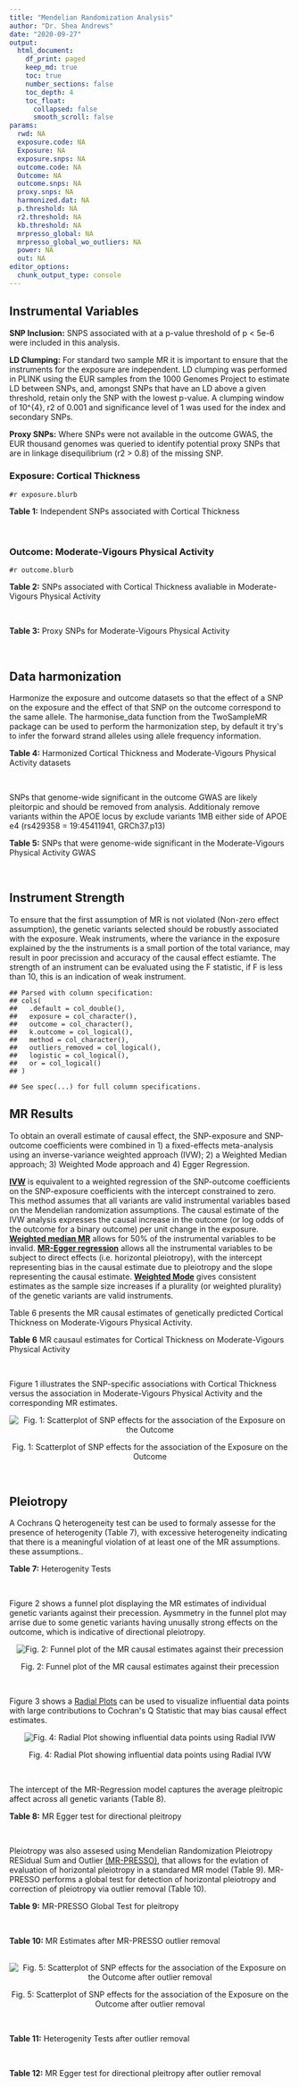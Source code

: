 ```yaml
---
title: "Mendelian Randomization Analysis"
author: "Dr. Shea Andrews"
date: "2020-09-27"
output:
  html_document:
    df_print: paged
    keep_md: true
    toc: true
    number_sections: false
    toc_depth: 4
    toc_float:
      collapsed: false
      smooth_scroll: false
params:
  rwd: NA
  exposure.code: NA
  Exposure: NA
  exposure.snps: NA
  outcome.code: NA
  Outcome: NA
  outcome.snps: NA
  proxy.snps: NA
  harmonized.dat: NA
  p.threshold: NA
  r2.threshold: NA
  kb.threshold: NA
  mrpresso_global: NA
  mrpresso_global_wo_outliers: NA
  power: NA
  out: NA
editor_options:
  chunk_output_type: console
---
```







## Instrumental Variables
**SNP Inclusion:** SNPS associated with at a p-value threshold of p < 5e-6 were included in this analysis.
<br>

**LD Clumping:** For standard two sample MR it is important to ensure that the instruments for the exposure are independent. LD clumping was performed in PLINK using the EUR samples from the 1000 Genomes Project to estimate LD between SNPs, and, amongst SNPs that have an LD above a given threshold, retain only the SNP with the lowest p-value. A clumping window of 10^{4}, r2 of 0.001 and significance level of 1 was used for the index and secondary SNPs.
<br>

**Proxy SNPs:** Where SNPs were not available in the outcome GWAS, the EUR thousand genomes was queried to identify potential proxy SNPs that are in linkage disequilibrium (r2 > 0.8) of the missing SNP.
<br>

### Exposure: Cortical Thickness
`#r exposure.blurb`
<br>

**Table 1:** Independent SNPs associated with Cortical Thickness
<div data-pagedtable="false">
  <script data-pagedtable-source type="application/json">
{"columns":[{"label":["SNP"],"name":[1],"type":["chr"],"align":["left"]},{"label":["CHROM"],"name":[2],"type":["dbl"],"align":["right"]},{"label":["POS"],"name":[3],"type":["dbl"],"align":["right"]},{"label":["REF"],"name":[4],"type":["chr"],"align":["left"]},{"label":["ALT"],"name":[5],"type":["chr"],"align":["left"]},{"label":["AF"],"name":[6],"type":["dbl"],"align":["right"]},{"label":["BETA"],"name":[7],"type":["dbl"],"align":["right"]},{"label":["SE"],"name":[8],"type":["dbl"],"align":["right"]},{"label":["Z"],"name":[9],"type":["dbl"],"align":["right"]},{"label":["P"],"name":[10],"type":["dbl"],"align":["right"]},{"label":["N"],"name":[11],"type":["dbl"],"align":["right"]},{"label":["TRAIT"],"name":[12],"type":["chr"],"align":["left"]}],"data":[{"1":"rs1180331","2":"1","3":"40012184","4":"G","5":"A","6":"0.4610","7":"0.0039","8":"0.0008","9":"4.875000","10":"5.299e-07","11":"32872","12":"Cortical_Thickness"},{"1":"rs556204","2":"1","3":"57595583","4":"G","5":"C","6":"0.1594","7":"-0.0050","8":"0.0010","9":"-5.000000","10":"1.417e-06","11":"32441","12":"Cortical_Thickness"},{"1":"rs2002058","2":"1","3":"58561329","4":"C","5":"T","6":"0.1892","7":"0.0046","8":"0.0010","9":"4.600000","10":"1.289e-06","11":"33089","12":"Cortical_Thickness"},{"1":"rs7549825","2":"1","3":"98554409","4":"A","5":"G","6":"0.3084","7":"0.0040","8":"0.0008","9":"5.000000","10":"2.503e-06","11":"32872","12":"Cortical_Thickness"},{"1":"rs7531555","2":"1","3":"196929310","4":"C","5":"T","6":"0.2386","7":"0.0047","8":"0.0009","9":"5.222222","10":"7.662e-08","11":"32639","12":"Cortical_Thickness"},{"1":"rs6738528","2":"2","3":"27149258","4":"T","5":"A","6":"0.3984","7":"0.0045","8":"0.0008","9":"5.625000","10":"7.324e-09","11":"32872","12":"Cortical_Thickness"},{"1":"rs3770776","2":"2","3":"37150793","4":"A","5":"G","6":"0.4299","7":"0.0039","8":"0.0008","9":"4.875000","10":"3.170e-07","11":"32872","12":"Cortical_Thickness"},{"1":"rs11692435","2":"2","3":"98275354","4":"G","5":"A","6":"0.0910","7":"-0.0091","8":"0.0015","9":"-6.066667","10":"3.179e-10","11":"29128","12":"Cortical_Thickness"},{"1":"rs533577","2":"3","3":"39489651","4":"C","5":"T","6":"0.4935","7":"-0.0050","8":"0.0008","9":"-6.250000","10":"8.426e-11","11":"32872","12":"Cortical_Thickness"},{"1":"rs11708974","2":"3","3":"64395184","4":"C","5":"T","6":"0.4778","7":"0.0035","8":"0.0008","9":"4.375000","10":"4.070e-06","11":"32872","12":"Cortical_Thickness"},{"1":"rs2636563","2":"3","3":"183939044","4":"G","5":"C","6":"0.2416","7":"0.0044","8":"0.0009","9":"4.888889","10":"2.299e-06","11":"31046","12":"Cortical_Thickness"},{"1":"rs10016059","2":"4","3":"2405007","4":"T","5":"C","6":"0.3379","7":"0.0038","8":"0.0008","9":"4.750000","10":"4.994e-06","11":"32441","12":"Cortical_Thickness"},{"1":"rs7657284","2":"4","3":"39688694","4":"A","5":"C","6":"0.2465","7":"0.0044","8":"0.0009","9":"4.888890","10":"2.680e-07","11":"32872","12":"Cortical_Thickness"},{"1":"rs7683042","2":"4","3":"46999235","4":"A","5":"G","6":"0.4028","7":"-0.0036","8":"0.0008","9":"-4.500000","10":"3.852e-06","11":"32872","12":"Cortical_Thickness"},{"1":"rs13107325","2":"4","3":"103188709","4":"C","5":"T","6":"0.0707","7":"-0.0076","8":"0.0015","9":"-5.066667","10":"5.054e-07","11":"32872","12":"Cortical_Thickness"},{"1":"rs35021943","2":"4","3":"121643239","4":"A","5":"C","6":"0.2422","7":"0.0051","8":"0.0009","9":"5.666670","10":"2.979e-09","11":"32872","12":"Cortical_Thickness"},{"1":"rs40565","2":"5","3":"55828636","4":"C","5":"T","6":"0.8108","7":"0.0048","8":"0.0010","9":"4.800000","10":"5.911e-07","11":"32249","12":"Cortical_Thickness"},{"1":"rs2744449","2":"6","3":"52951185","4":"G","5":"C","6":"0.9107","7":"0.0059","8":"0.0013","9":"4.538462","10":"4.452e-06","11":"33281","12":"Cortical_Thickness"},{"1":"rs194833","2":"7","3":"103761274","4":"G","5":"T","6":"0.4771","7":"-0.0035","8":"0.0008","9":"-4.375000","10":"3.614e-06","11":"32486","12":"Cortical_Thickness"},{"1":"rs6961970","2":"7","3":"113901132","4":"C","5":"A","6":"0.2334","7":"0.0041","8":"0.0009","9":"4.555556","10":"2.411e-06","11":"32872","12":"Cortical_Thickness"},{"1":"rs724265","2":"8","3":"8219182","4":"G","5":"A","6":"0.6272","7":"0.0041","8":"0.0008","9":"5.125000","10":"1.012e-07","11":"32872","12":"Cortical_Thickness"},{"1":"rs3200031","2":"8","3":"26227484","4":"C","5":"T","6":"0.0773","7":"0.0071","8":"0.0014","9":"5.071429","10":"5.526e-07","11":"32872","12":"Cortical_Thickness"},{"1":"rs7824177","2":"8","3":"110585288","4":"A","5":"G","6":"0.1616","7":"-0.0059","8":"0.0010","9":"-5.900000","10":"8.922e-09","11":"32872","12":"Cortical_Thickness"},{"1":"rs12543282","2":"8","3":"144627241","4":"C","5":"T","6":"0.2395","7":"0.0043","8":"0.0009","9":"4.777778","10":"4.087e-06","11":"32764","12":"Cortical_Thickness"},{"1":"rs35025323","2":"10","3":"97089991","4":"T","5":"C","6":"0.1210","7":"-0.0054","8":"0.0011","9":"-4.909090","10":"1.762e-06","11":"32872","12":"Cortical_Thickness"},{"1":"rs4296031","2":"11","3":"42540012","4":"G","5":"A","6":"0.8037","7":"-0.0044","8":"0.0010","9":"-4.400000","10":"3.779e-06","11":"32486","12":"Cortical_Thickness"},{"1":"rs7957460","2":"12","3":"32945835","4":"G","5":"A","6":"0.6732","7":"-0.0037","8":"0.0008","9":"-4.625000","10":"2.960e-06","11":"32512","12":"Cortical_Thickness"},{"1":"rs12815451","2":"12","3":"51738706","4":"T","5":"C","6":"0.1519","7":"0.0070","8":"0.0015","9":"4.666670","10":"3.201e-06","11":"20004","12":"Cortical_Thickness"},{"1":"rs1558801","2":"12","3":"109036359","4":"A","5":"C","6":"0.3852","7":"-0.0041","8":"0.0009","9":"-4.555560","10":"2.204e-06","11":"30860","12":"Cortical_Thickness"},{"1":"rs4772440","2":"13","3":"102712476","4":"C","5":"T","6":"0.4224","7":"-0.0036","8":"0.0008","9":"-4.500000","10":"3.102e-06","11":"32872","12":"Cortical_Thickness"},{"1":"rs1742401","2":"16","3":"1971601","4":"G","5":"A","6":"0.3809","7":"-0.0038","8":"0.0008","9":"-4.750000","10":"7.050e-07","11":"32764","12":"Cortical_Thickness"},{"1":"rs734957","2":"17","3":"2612584","4":"G","5":"A","6":"0.2235","7":"0.0066","8":"0.0012","9":"5.500000","10":"6.126e-08","11":"22106","12":"Cortical_Thickness"},{"1":"rs11656696","2":"17","3":"10033679","4":"C","5":"A","6":"0.4288","7":"0.0040","8":"0.0008","9":"5.000000","10":"2.117e-07","11":"32512","12":"Cortical_Thickness"},{"1":"rs7215205","2":"17","3":"29818258","4":"T","5":"C","6":"0.6326","7":"-0.0036","8":"0.0008","9":"-4.500000","10":"3.115e-06","11":"32680","12":"Cortical_Thickness"},{"1":"rs2316766","2":"17","3":"43919068","4":"G","5":"T","6":"0.2098","7":"0.0069","8":"0.0011","9":"6.272727","10":"2.903e-10","11":"26063","12":"Cortical_Thickness"},{"1":"rs117826338","2":"19","3":"5904353","4":"C","5":"T","6":"0.1353","7":"0.0062","8":"0.0012","9":"5.166667","10":"9.902e-08","11":"30012","12":"Cortical_Thickness"},{"1":"rs3816046","2":"19","3":"46118127","4":"C","5":"T","6":"0.3206","7":"-0.0041","8":"0.0008","9":"-5.125000","10":"8.464e-07","11":"30344","12":"Cortical_Thickness"},{"1":"rs5994871","2":"22","3":"22091244","4":"C","5":"T","6":"0.7171","7":"0.0042","8":"0.0009","9":"4.666667","10":"8.821e-07","11":"32872","12":"Cortical_Thickness"},{"1":"rs5756894","2":"22","3":"38450136","4":"C","5":"A","6":"0.6043","7":"0.0035","8":"0.0008","9":"4.375000","10":"4.741e-06","11":"32872","12":"Cortical_Thickness"}],"options":{"columns":{"min":{},"max":[10]},"rows":{"min":[10],"max":[10]},"pages":{}}}
  </script>
</div>
<br>

### Outcome: Moderate-Vigours Physical Activity
`#r outcome.blurb`
<br>

**Table 2:** SNPs associated with Cortical Thickness avaliable in Moderate-Vigours Physical Activity
<div data-pagedtable="false">
  <script data-pagedtable-source type="application/json">
{"columns":[{"label":["SNP"],"name":[1],"type":["chr"],"align":["left"]},{"label":["CHROM"],"name":[2],"type":["dbl"],"align":["right"]},{"label":["POS"],"name":[3],"type":["dbl"],"align":["right"]},{"label":["REF"],"name":[4],"type":["chr"],"align":["left"]},{"label":["ALT"],"name":[5],"type":["chr"],"align":["left"]},{"label":["AF"],"name":[6],"type":["dbl"],"align":["right"]},{"label":["BETA"],"name":[7],"type":["dbl"],"align":["right"]},{"label":["SE"],"name":[8],"type":["dbl"],"align":["right"]},{"label":["Z"],"name":[9],"type":["dbl"],"align":["right"]},{"label":["P"],"name":[10],"type":["dbl"],"align":["right"]},{"label":["N"],"name":[11],"type":["dbl"],"align":["right"]},{"label":["TRAIT"],"name":[12],"type":["chr"],"align":["left"]}],"data":[{"1":"rs1180331","2":"1","3":"40012184","4":"G","5":"A","6":"0.458217","7":"-2.09714e-04","8":"0.00221232","9":"-0.09479370","10":"0.9200","11":"377234","12":"MVPA"},{"1":"rs556204","2":"1","3":"57595583","4":"G","5":"C","6":"0.159740","7":"-3.58906e-03","8":"0.00301759","9":"-1.18938000","10":"0.2300","11":"377234","12":"MVPA"},{"1":"rs2002058","2":"1","3":"58561329","4":"C","5":"T","6":"0.192649","7":"-2.41518e-03","8":"0.00281431","9":"-0.85817800","10":"0.3900","11":"377234","12":"MVPA"},{"1":"rs7549825","2":"1","3":"98554409","4":"A","5":"G","6":"0.304180","7":"-1.66611e-03","8":"0.00240441","9":"-0.69293900","10":"0.4900","11":"377234","12":"MVPA"},{"1":"rs7531555","2":"1","3":"196929310","4":"C","5":"T","6":"0.229282","7":"1.48350e-03","8":"0.00261861","9":"0.56652200","10":"0.5700","11":"377234","12":"MVPA"},{"1":"rs6738528","2":"2","3":"27149258","4":"T","5":"A","6":"0.388959","7":"6.18855e-04","8":"0.00226085","9":"0.27372700","10":"0.7800","11":"377234","12":"MVPA"},{"1":"rs3770776","2":"2","3":"37150793","4":"A","5":"G","6":"0.419415","7":"-3.30428e-04","8":"0.00223714","9":"-0.14770100","10":"0.8800","11":"377234","12":"MVPA"},{"1":"rs11692435","2":"2","3":"98275354","4":"G","5":"A","6":"0.082768","7":"3.27710e-03","8":"0.00417273","9":"0.78536100","10":"0.4300","11":"377234","12":"MVPA"},{"1":"rs533577","2":"3","3":"39489651","4":"C","5":"T","6":"0.494746","7":"1.87109e-04","8":"0.00220808","9":"0.08473830","10":"0.9300","11":"377234","12":"MVPA"},{"1":"rs11708974","2":"3","3":"64395184","4":"C","5":"T","6":"0.490353","7":"1.19791e-03","8":"0.00220162","9":"0.54410400","10":"0.5900","11":"377234","12":"MVPA"},{"1":"rs2636563","2":"3","3":"183939044","4":"G","5":"C","6":"0.238751","7":"4.32452e-03","8":"0.00258828","9":"1.67081000","10":"0.0950","11":"377234","12":"MVPA"},{"1":"rs10016059","2":"4","3":"2405007","4":"T","5":"C","6":"0.342065","7":"-7.85639e-04","8":"0.00231930","9":"-0.33874000","10":"0.7300","11":"377234","12":"MVPA"},{"1":"rs7657284","2":"4","3":"39688694","4":"A","5":"C","6":"0.249270","7":"2.38411e-03","8":"0.00255050","9":"0.93476200","10":"0.3500","11":"377234","12":"MVPA"},{"1":"rs7683042","2":"4","3":"46999235","4":"A","5":"G","6":"0.405805","7":"8.55802e-04","8":"0.00224926","9":"0.38048200","10":"0.7000","11":"377234","12":"MVPA"},{"1":"rs13107325","2":"4","3":"103188709","4":"C","5":"T","6":"0.074193","7":"-5.25019e-03","8":"0.00421091","9":"-1.24681000","10":"0.2100","11":"377234","12":"MVPA"},{"1":"rs35021943","2":"4","3":"121643239","4":"A","5":"C","6":"0.248718","7":"-2.78164e-03","8":"0.00256295","9":"-1.08533000","10":"0.2800","11":"377234","12":"MVPA"},{"1":"rs40565","2":"5","3":"55828636","4":"C","5":"T","6":"0.821366","7":"4.03168e-03","8":"0.00287328","9":"1.40316000","10":"0.1600","11":"377234","12":"MVPA"},{"1":"rs2744449","2":"6","3":"52951185","4":"G","5":"C","6":"0.903953","7":"-1.02080e-02","8":"0.00375160","9":"-2.72097000","10":"0.0065","11":"377234","12":"MVPA"},{"1":"rs6961970","2":"7","3":"113901132","4":"C","5":"A","6":"0.245411","7":"1.27032e-03","8":"0.00257272","9":"0.49376500","10":"0.6200","11":"377234","12":"MVPA"},{"1":"rs724265","2":"8","3":"8219182","4":"G","5":"A","6":"0.625957","7":"-4.94644e-03","8":"0.00229084","9":"-2.15923000","10":"0.0310","11":"377234","12":"MVPA"},{"1":"rs3200031","2":"8","3":"26227484","4":"C","5":"T","6":"0.078525","7":"-2.10542e-03","8":"0.00412235","9":"-0.51073300","10":"0.6100","11":"377234","12":"MVPA"},{"1":"rs7824177","2":"8","3":"110585288","4":"A","5":"G","6":"0.161021","7":"4.81764e-04","8":"0.00300457","9":"0.16034400","10":"0.8700","11":"377234","12":"MVPA"},{"1":"rs12543282","2":"8","3":"144627241","4":"C","5":"T","6":"0.234975","7":"4.48189e-03","8":"0.00260518","9":"1.72038000","10":"0.0850","11":"377234","12":"MVPA"},{"1":"rs35025323","2":"10","3":"97089991","4":"T","5":"C","6":"0.117254","7":"-3.01334e-03","8":"0.00343480","9":"-0.87729700","10":"0.3800","11":"377234","12":"MVPA"},{"1":"rs7957460","2":"12","3":"32945835","4":"G","5":"A","6":"0.679234","7":"-1.64199e-03","8":"0.00236007","9":"-0.69573800","10":"0.4900","11":"377234","12":"MVPA"},{"1":"rs1558801","2":"12","3":"109036359","4":"A","5":"C","6":"0.391966","7":"-3.94001e-03","8":"0.00227400","9":"-1.73263000","10":"0.0830","11":"377234","12":"MVPA"},{"1":"rs4772440","2":"13","3":"102712476","4":"C","5":"T","6":"0.415835","7":"-2.20701e-03","8":"0.00225943","9":"-0.97679900","10":"0.3300","11":"377234","12":"MVPA"},{"1":"rs1742401","2":"16","3":"1971601","4":"G","5":"A","6":"0.380197","7":"9.36757e-04","8":"0.00226802","9":"0.41302900","10":"0.6800","11":"377234","12":"MVPA"},{"1":"rs734957","2":"17","3":"2612584","4":"G","5":"A","6":"0.220357","7":"1.13531e-05","8":"0.00276721","9":"0.00410272","10":"1.0000","11":"377234","12":"MVPA"},{"1":"rs11656696","2":"17","3":"10033679","4":"C","5":"A","6":"0.430501","7":"-6.79703e-04","8":"0.00225284","9":"-0.30170900","10":"0.7600","11":"377234","12":"MVPA"},{"1":"rs7215205","2":"17","3":"29818258","4":"T","5":"C","6":"0.631859","7":"3.04632e-03","8":"0.00229711","9":"1.32615000","10":"0.1800","11":"377234","12":"MVPA"},{"1":"rs117826338","2":"19","3":"5904353","4":"C","5":"T","6":"0.136224","7":"1.20528e-03","8":"0.00321468","9":"0.37493000","10":"0.7100","11":"377234","12":"MVPA"},{"1":"rs3816046","2":"19","3":"46118127","4":"C","5":"T","6":"0.328438","7":"-1.41858e-03","8":"0.00234625","9":"-0.60461600","10":"0.5500","11":"377234","12":"MVPA"},{"1":"rs5994871","2":"22","3":"22091244","4":"C","5":"T","6":"0.718266","7":"4.23364e-03","8":"0.00247716","9":"1.70907000","10":"0.0870","11":"377234","12":"MVPA"},{"1":"rs5756894","2":"22","3":"38450136","4":"C","5":"A","6":"0.603806","7":"-4.63708e-03","8":"0.00225498","9":"-2.05637000","10":"0.0400","11":"377234","12":"MVPA"},{"1":"rs194833","2":"NA","3":"NA","4":"NA","5":"NA","6":"NA","7":"NA","8":"NA","9":"NA","10":"NA","11":"NA","12":"NA"},{"1":"rs4296031","2":"NA","3":"NA","4":"NA","5":"NA","6":"NA","7":"NA","8":"NA","9":"NA","10":"NA","11":"NA","12":"NA"},{"1":"rs12815451","2":"NA","3":"NA","4":"NA","5":"NA","6":"NA","7":"NA","8":"NA","9":"NA","10":"NA","11":"NA","12":"NA"},{"1":"rs2316766","2":"NA","3":"NA","4":"NA","5":"NA","6":"NA","7":"NA","8":"NA","9":"NA","10":"NA","11":"NA","12":"NA"}],"options":{"columns":{"min":{},"max":[10]},"rows":{"min":[10],"max":[10]},"pages":{}}}
  </script>
</div>
<br>

**Table 3:** Proxy SNPs for Moderate-Vigours Physical Activity
<div data-pagedtable="false">
  <script data-pagedtable-source type="application/json">
{"columns":[{"label":["target_snp"],"name":[1],"type":["chr"],"align":["left"]},{"label":["proxy_snp"],"name":[2],"type":["chr"],"align":["left"]},{"label":["ld.r2"],"name":[3],"type":["dbl"],"align":["right"]},{"label":["Dprime"],"name":[4],"type":["dbl"],"align":["right"]},{"label":["PHASE"],"name":[5],"type":["chr"],"align":["left"]},{"label":["X12"],"name":[6],"type":["lgl"],"align":["right"]},{"label":["CHROM"],"name":[7],"type":["dbl"],"align":["right"]},{"label":["POS"],"name":[8],"type":["dbl"],"align":["right"]},{"label":["REF.proxy"],"name":[9],"type":["chr"],"align":["left"]},{"label":["ALT.proxy"],"name":[10],"type":["chr"],"align":["left"]},{"label":["AF"],"name":[11],"type":["dbl"],"align":["right"]},{"label":["BETA"],"name":[12],"type":["dbl"],"align":["right"]},{"label":["SE"],"name":[13],"type":["dbl"],"align":["right"]},{"label":["Z"],"name":[14],"type":["dbl"],"align":["right"]},{"label":["P"],"name":[15],"type":["dbl"],"align":["right"]},{"label":["N"],"name":[16],"type":["dbl"],"align":["right"]},{"label":["TRAIT"],"name":[17],"type":["chr"],"align":["left"]},{"label":["ref"],"name":[18],"type":["chr"],"align":["left"]},{"label":["ref.proxy"],"name":[19],"type":["chr"],"align":["left"]},{"label":["alt"],"name":[20],"type":["chr"],"align":["left"]},{"label":["alt.proxy"],"name":[21],"type":["chr"],"align":["left"]},{"label":["ALT"],"name":[22],"type":["chr"],"align":["left"]},{"label":["REF"],"name":[23],"type":["chr"],"align":["left"]},{"label":["proxy.outcome"],"name":[24],"type":["lgl"],"align":["right"]}],"data":[{"1":"rs194833","2":"rs194834","3":"0.996031","4":"1","5":"GG/TA","6":"NA","7":"7","8":"103762313","9":"G","10":"A","11":"0.463727","12":"0.00308751","13":"0.00220958","14":"1.397330","15":"1.6e-01","16":"377234","17":"MVPA","18":"G","19":"G","20":"T","21":"A","22":"T","23":"G","24":"TRUE"},{"1":"rs4296031","2":"rs1809327","3":"1.000000","4":"1","5":"GG/AA","6":"NA","7":"11","8":"42536345","9":"G","10":"A","11":"0.819659","12":"0.00205121","13":"0.00287003","14":"0.714700","15":"4.7e-01","16":"377234","17":"MVPA","18":"G","19":"G","20":"A","21":"A","22":"A","23":"G","24":"TRUE"},{"1":"rs12815451","2":"rs7315646","3":"0.863025","4":"1","5":"CA/TT","6":"NA","7":"12","8":"51741617","9":"T","10":"A","11":"0.135373","12":"0.00291755","13":"0.00334787","14":"0.871465","15":"3.8e-01","16":"377234","17":"MVPA","18":"C","19":"A","20":"T","21":"T","22":"C","23":"T","24":"TRUE"},{"1":"rs2316766","2":"rs2106785","3":"0.994535","4":"1","5":"TT/GC","6":"NA","7":"17","8":"43919105","9":"C","10":"T","11":"0.221713","12":"0.01129720","13":"0.00266351","14":"4.241470","15":"2.2e-05","16":"377234","17":"MVPA","18":"T","19":"T","20":"G","21":"C","22":"T","23":"G","24":"TRUE"}],"options":{"columns":{"min":{},"max":[10]},"rows":{"min":[10],"max":[10]},"pages":{}}}
  </script>
</div>
<br>

## Data harmonization
Harmonize the exposure and outcome datasets so that the effect of a SNP on the exposure and the effect of that SNP on the outcome correspond to the same allele. The harmonise_data function from the TwoSampleMR package can be used to perform the harmonization step, by default it try's to infer the forward strand alleles using allele frequency information.
<br>

**Table 4:** Harmonized Cortical Thickness and Moderate-Vigours Physical Activity datasets
<div data-pagedtable="false">
  <script data-pagedtable-source type="application/json">
{"columns":[{"label":["SNP"],"name":[1],"type":["chr"],"align":["left"]},{"label":["effect_allele.exposure"],"name":[2],"type":["chr"],"align":["left"]},{"label":["other_allele.exposure"],"name":[3],"type":["chr"],"align":["left"]},{"label":["effect_allele.outcome"],"name":[4],"type":["chr"],"align":["left"]},{"label":["other_allele.outcome"],"name":[5],"type":["chr"],"align":["left"]},{"label":["beta.exposure"],"name":[6],"type":["dbl"],"align":["right"]},{"label":["beta.outcome"],"name":[7],"type":["dbl"],"align":["right"]},{"label":["eaf.exposure"],"name":[8],"type":["dbl"],"align":["right"]},{"label":["eaf.outcome"],"name":[9],"type":["dbl"],"align":["right"]},{"label":["remove"],"name":[10],"type":["lgl"],"align":["right"]},{"label":["palindromic"],"name":[11],"type":["lgl"],"align":["right"]},{"label":["ambiguous"],"name":[12],"type":["lgl"],"align":["right"]},{"label":["id.outcome"],"name":[13],"type":["chr"],"align":["left"]},{"label":["chr.outcome"],"name":[14],"type":["dbl"],"align":["right"]},{"label":["pos.outcome"],"name":[15],"type":["dbl"],"align":["right"]},{"label":["se.outcome"],"name":[16],"type":["dbl"],"align":["right"]},{"label":["z.outcome"],"name":[17],"type":["dbl"],"align":["right"]},{"label":["pval.outcome"],"name":[18],"type":["dbl"],"align":["right"]},{"label":["samplesize.outcome"],"name":[19],"type":["dbl"],"align":["right"]},{"label":["outcome"],"name":[20],"type":["chr"],"align":["left"]},{"label":["mr_keep.outcome"],"name":[21],"type":["lgl"],"align":["right"]},{"label":["pval_origin.outcome"],"name":[22],"type":["chr"],"align":["left"]},{"label":["chr.exposure"],"name":[23],"type":["dbl"],"align":["right"]},{"label":["pos.exposure"],"name":[24],"type":["dbl"],"align":["right"]},{"label":["se.exposure"],"name":[25],"type":["dbl"],"align":["right"]},{"label":["z.exposure"],"name":[26],"type":["dbl"],"align":["right"]},{"label":["pval.exposure"],"name":[27],"type":["dbl"],"align":["right"]},{"label":["samplesize.exposure"],"name":[28],"type":["dbl"],"align":["right"]},{"label":["exposure"],"name":[29],"type":["chr"],"align":["left"]},{"label":["mr_keep.exposure"],"name":[30],"type":["lgl"],"align":["right"]},{"label":["pval_origin.exposure"],"name":[31],"type":["chr"],"align":["left"]},{"label":["id.exposure"],"name":[32],"type":["chr"],"align":["left"]},{"label":["action"],"name":[33],"type":["dbl"],"align":["right"]},{"label":["mr_keep"],"name":[34],"type":["lgl"],"align":["right"]},{"label":["pt"],"name":[35],"type":["dbl"],"align":["right"]},{"label":["pleitropy_keep"],"name":[36],"type":["lgl"],"align":["right"]},{"label":["mrpresso_RSSobs"],"name":[37],"type":["dbl"],"align":["right"]},{"label":["mrpresso_pval"],"name":[38],"type":["dbl"],"align":["right"]},{"label":["mrpresso_keep"],"name":[39],"type":["lgl"],"align":["right"]}],"data":[{"1":"rs10016059","2":"C","3":"T","4":"C","5":"T","6":"0.0038","7":"-7.85639e-04","8":"0.3379","9":"0.342065","10":"FALSE","11":"FALSE","12":"FALSE","13":"vbKqil","14":"4","15":"2405007","16":"0.00231930","17":"-0.33874000","18":"7.3e-01","19":"377234","20":"Klimentidis2018mvpa","21":"TRUE","22":"reported","23":"4","24":"2405007","25":"0.0008","26":"4.750000","27":"4.994e-06","28":"32441","29":"Grasby2020thickness","30":"TRUE","31":"reported","32":"ybmv3U","33":"2","34":"TRUE","35":"5e-06","36":"TRUE","37":"1.554477e-06","38":"1.0000","39":"TRUE"},{"1":"rs11656696","2":"A","3":"C","4":"A","5":"C","6":"0.0040","7":"-6.79703e-04","8":"0.4288","9":"0.430501","10":"FALSE","11":"FALSE","12":"FALSE","13":"vbKqil","14":"17","15":"10033679","16":"0.00225284","17":"-0.30170900","18":"7.6e-01","19":"377234","20":"Klimentidis2018mvpa","21":"TRUE","22":"reported","23":"17","24":"10033679","25":"0.0008","26":"5.000000","27":"2.117e-07","28":"32512","29":"Grasby2020thickness","30":"TRUE","31":"reported","32":"ybmv3U","33":"2","34":"TRUE","35":"5e-06","36":"TRUE","37":"1.360364e-06","38":"1.0000","39":"TRUE"},{"1":"rs11692435","2":"A","3":"G","4":"A","5":"G","6":"-0.0091","7":"3.27710e-03","8":"0.0910","9":"0.082768","10":"FALSE","11":"FALSE","12":"FALSE","13":"vbKqil","14":"2","15":"98275354","16":"0.00417273","17":"0.78536100","18":"4.3e-01","19":"377234","20":"Klimentidis2018mvpa","21":"TRUE","22":"reported","23":"2","24":"98275354","25":"0.0015","26":"-6.066667","27":"3.179e-10","28":"29128","29":"Grasby2020thickness","30":"TRUE","31":"reported","32":"ybmv3U","33":"2","34":"TRUE","35":"5e-06","36":"TRUE","37":"2.013777e-05","38":"1.0000","39":"TRUE"},{"1":"rs11708974","2":"T","3":"C","4":"T","5":"C","6":"0.0035","7":"1.19791e-03","8":"0.4778","9":"0.490353","10":"FALSE","11":"FALSE","12":"FALSE","13":"vbKqil","14":"3","15":"64395184","16":"0.00220162","17":"0.54410400","18":"5.9e-01","19":"377234","20":"Klimentidis2018mvpa","21":"TRUE","22":"reported","23":"3","24":"64395184","25":"0.0008","26":"4.375000","27":"4.070e-06","28":"32872","29":"Grasby2020thickness","30":"TRUE","31":"reported","32":"ybmv3U","33":"2","34":"TRUE","35":"5e-06","36":"TRUE","37":"6.627308e-07","38":"1.0000","39":"TRUE"},{"1":"rs117826338","2":"T","3":"C","4":"T","5":"C","6":"0.0062","7":"1.20528e-03","8":"0.1353","9":"0.136224","10":"FALSE","11":"FALSE","12":"FALSE","13":"vbKqil","14":"19","15":"5904353","16":"0.00321468","17":"0.37493000","18":"7.1e-01","19":"377234","20":"Klimentidis2018mvpa","21":"TRUE","22":"reported","23":"19","24":"5904353","25":"0.0012","26":"5.166667","27":"9.902e-08","28":"30012","29":"Grasby2020thickness","30":"TRUE","31":"reported","32":"ybmv3U","33":"2","34":"TRUE","35":"5e-06","36":"TRUE","37":"2.616240e-07","38":"1.0000","39":"TRUE"},{"1":"rs1180331","2":"A","3":"G","4":"A","5":"G","6":"0.0039","7":"-2.09714e-04","8":"0.4610","9":"0.458217","10":"FALSE","11":"FALSE","12":"FALSE","13":"vbKqil","14":"1","15":"40012184","16":"0.00221232","17":"-0.09479370","18":"9.2e-01","19":"377234","20":"Klimentidis2018mvpa","21":"TRUE","22":"reported","23":"1","24":"40012184","25":"0.0008","26":"4.875000","27":"5.299e-07","28":"32872","29":"Grasby2020thickness","30":"TRUE","31":"reported","32":"ybmv3U","33":"2","34":"TRUE","35":"5e-06","36":"TRUE","37":"4.519675e-07","38":"1.0000","39":"TRUE"},{"1":"rs12543282","2":"T","3":"C","4":"T","5":"C","6":"0.0043","7":"4.48189e-03","8":"0.2395","9":"0.234975","10":"FALSE","11":"FALSE","12":"FALSE","13":"vbKqil","14":"8","15":"144627241","16":"0.00260518","17":"1.72038000","18":"8.5e-02","19":"377234","20":"Klimentidis2018mvpa","21":"TRUE","22":"reported","23":"8","24":"144627241","25":"0.0009","26":"4.777778","27":"4.087e-06","28":"32764","29":"Grasby2020thickness","30":"TRUE","31":"reported","32":"ybmv3U","33":"2","34":"TRUE","35":"5e-06","36":"TRUE","37":"1.663545e-05","38":"1.0000","39":"TRUE"},{"1":"rs12815451","2":"C","3":"T","4":"C","5":"T","6":"0.0070","7":"2.91755e-03","8":"0.1519","9":"0.135373","10":"FALSE","11":"FALSE","12":"FALSE","13":"vbKqil","14":"12","15":"51741617","16":"0.00334787","17":"0.87146500","18":"3.8e-01","19":"377234","20":"Klimentidis2018mvpa","21":"TRUE","22":"reported","23":"12","24":"51738706","25":"0.0015","26":"4.666670","27":"3.201e-06","28":"20004","29":"Grasby2020thickness","30":"TRUE","31":"reported","32":"ybmv3U","33":"2","34":"TRUE","35":"5e-06","36":"TRUE","37":"4.811320e-06","38":"1.0000","39":"TRUE"},{"1":"rs13107325","2":"T","3":"C","4":"T","5":"C","6":"-0.0076","7":"-5.25019e-03","8":"0.0707","9":"0.074193","10":"FALSE","11":"FALSE","12":"FALSE","13":"vbKqil","14":"4","15":"103188709","16":"0.00421091","17":"-1.24681000","18":"2.1e-01","19":"377234","20":"Klimentidis2018mvpa","21":"TRUE","22":"reported","23":"4","24":"103188709","25":"0.0015","26":"-5.066667","27":"5.054e-07","28":"32872","29":"Grasby2020thickness","30":"TRUE","31":"reported","32":"ybmv3U","33":"2","34":"TRUE","35":"5e-06","36":"TRUE","37":"2.023018e-05","38":"1.0000","39":"TRUE"},{"1":"rs1558801","2":"C","3":"A","4":"C","5":"A","6":"-0.0041","7":"-3.94001e-03","8":"0.3852","9":"0.391966","10":"FALSE","11":"FALSE","12":"FALSE","13":"vbKqil","14":"12","15":"109036359","16":"0.00227400","17":"-1.73263000","18":"8.3e-02","19":"377234","20":"Klimentidis2018mvpa","21":"TRUE","22":"reported","23":"12","24":"109036359","25":"0.0009","26":"-4.555560","27":"2.204e-06","28":"30860","29":"Grasby2020thickness","30":"TRUE","31":"reported","32":"ybmv3U","33":"2","34":"TRUE","35":"5e-06","36":"TRUE","37":"1.269786e-05","38":"1.0000","39":"TRUE"},{"1":"rs1742401","2":"A","3":"G","4":"A","5":"G","6":"-0.0038","7":"9.36757e-04","8":"0.3809","9":"0.380197","10":"FALSE","11":"FALSE","12":"FALSE","13":"vbKqil","14":"16","15":"1971601","16":"0.00226802","17":"0.41302900","18":"6.8e-01","19":"377234","20":"Klimentidis2018mvpa","21":"TRUE","22":"reported","23":"16","24":"1971601","25":"0.0008","26":"-4.750000","27":"7.050e-07","28":"32764","29":"Grasby2020thickness","30":"TRUE","31":"reported","32":"ybmv3U","33":"2","34":"TRUE","35":"5e-06","36":"TRUE","37":"1.967300e-06","38":"1.0000","39":"TRUE"},{"1":"rs194833","2":"T","3":"G","4":"T","5":"G","6":"-0.0035","7":"3.08751e-03","8":"0.4771","9":"0.463727","10":"FALSE","11":"FALSE","12":"FALSE","13":"vbKqil","14":"7","15":"103762313","16":"0.00220958","17":"1.39733000","18":"1.6e-01","19":"377234","20":"Klimentidis2018mvpa","21":"TRUE","22":"reported","23":"7","24":"103761274","25":"0.0008","26":"-4.375000","27":"3.614e-06","28":"32486","29":"Grasby2020thickness","30":"TRUE","31":"reported","32":"ybmv3U","33":"2","34":"TRUE","35":"5e-06","36":"TRUE","37":"1.266498e-05","38":"1.0000","39":"TRUE"},{"1":"rs2002058","2":"T","3":"C","4":"T","5":"C","6":"0.0046","7":"-2.41518e-03","8":"0.1892","9":"0.192649","10":"FALSE","11":"FALSE","12":"FALSE","13":"vbKqil","14":"1","15":"58561329","16":"0.00281431","17":"-0.85817800","18":"3.9e-01","19":"377234","20":"Klimentidis2018mvpa","21":"TRUE","22":"reported","23":"1","24":"58561329","25":"0.0010","26":"4.600000","27":"1.289e-06","28":"33089","29":"Grasby2020thickness","30":"TRUE","31":"reported","32":"ybmv3U","33":"2","34":"TRUE","35":"5e-06","36":"TRUE","37":"9.030423e-06","38":"1.0000","39":"TRUE"},{"1":"rs2316766","2":"T","3":"G","4":"T","5":"G","6":"0.0069","7":"1.12972e-02","8":"0.2098","9":"0.221713","10":"FALSE","11":"FALSE","12":"FALSE","13":"vbKqil","14":"17","15":"43919105","16":"0.00266351","17":"4.24147000","18":"2.2e-05","19":"377234","20":"Klimentidis2018mvpa","21":"TRUE","22":"reported","23":"17","24":"43919068","25":"0.0011","26":"6.272727","27":"2.903e-10","28":"26063","29":"Grasby2020thickness","30":"TRUE","31":"reported","32":"ybmv3U","33":"2","34":"TRUE","35":"5e-06","36":"TRUE","37":"1.232375e-04","38":"0.0078","39":"FALSE"},{"1":"rs2636563","2":"C","3":"G","4":"C","5":"G","6":"0.0044","7":"4.32452e-03","8":"0.2416","9":"0.238751","10":"FALSE","11":"TRUE","12":"FALSE","13":"vbKqil","14":"3","15":"183939044","16":"0.00258828","17":"1.67081000","18":"9.5e-02","19":"377234","20":"Klimentidis2018mvpa","21":"TRUE","22":"reported","23":"3","24":"183939044","25":"0.0009","26":"4.888889","27":"2.299e-06","28":"31046","29":"Grasby2020thickness","30":"TRUE","31":"reported","32":"ybmv3U","33":"2","34":"TRUE","35":"5e-06","36":"TRUE","37":"1.529890e-05","38":"1.0000","39":"TRUE"},{"1":"rs2744449","2":"C","3":"G","4":"C","5":"G","6":"0.0059","7":"-1.02080e-02","8":"0.9107","9":"0.903953","10":"FALSE","11":"TRUE","12":"FALSE","13":"vbKqil","14":"6","15":"52951185","16":"0.00375160","17":"-2.72097000","18":"6.5e-03","19":"377234","20":"Klimentidis2018mvpa","21":"TRUE","22":"reported","23":"6","24":"52951185","25":"0.0013","26":"4.538462","27":"4.452e-06","28":"33281","29":"Grasby2020thickness","30":"TRUE","31":"reported","32":"ybmv3U","33":"2","34":"TRUE","35":"5e-06","36":"TRUE","37":"1.232361e-04","38":"0.1248","39":"TRUE"},{"1":"rs3200031","2":"T","3":"C","4":"T","5":"C","6":"0.0071","7":"-2.10542e-03","8":"0.0773","9":"0.078525","10":"FALSE","11":"FALSE","12":"FALSE","13":"vbKqil","14":"8","15":"26227484","16":"0.00412235","17":"-0.51073300","18":"6.1e-01","19":"377234","20":"Klimentidis2018mvpa","21":"TRUE","22":"reported","23":"8","24":"26227484","25":"0.0014","26":"5.071429","27":"5.526e-07","28":"32872","29":"Grasby2020thickness","30":"TRUE","31":"reported","32":"ybmv3U","33":"2","34":"TRUE","35":"5e-06","36":"TRUE","37":"8.927006e-06","38":"1.0000","39":"TRUE"},{"1":"rs35021943","2":"C","3":"A","4":"C","5":"A","6":"0.0051","7":"-2.78164e-03","8":"0.2422","9":"0.248718","10":"FALSE","11":"FALSE","12":"FALSE","13":"vbKqil","14":"4","15":"121643239","16":"0.00256295","17":"-1.08533000","18":"2.8e-01","19":"377234","20":"Klimentidis2018mvpa","21":"TRUE","22":"reported","23":"4","24":"121643239","25":"0.0009","26":"5.666670","27":"2.979e-09","28":"32872","29":"Grasby2020thickness","30":"TRUE","31":"reported","32":"ybmv3U","33":"2","34":"TRUE","35":"5e-06","36":"TRUE","37":"1.207075e-05","38":"1.0000","39":"TRUE"},{"1":"rs35025323","2":"C","3":"T","4":"C","5":"T","6":"-0.0054","7":"-3.01334e-03","8":"0.1210","9":"0.117254","10":"FALSE","11":"FALSE","12":"FALSE","13":"vbKqil","14":"10","15":"97089991","16":"0.00343480","17":"-0.87729700","18":"3.8e-01","19":"377234","20":"Klimentidis2018mvpa","21":"TRUE","22":"reported","23":"10","24":"97089991","25":"0.0011","26":"-4.909090","27":"1.762e-06","28":"32872","29":"Grasby2020thickness","30":"TRUE","31":"reported","32":"ybmv3U","33":"2","34":"TRUE","35":"5e-06","36":"TRUE","37":"5.972964e-06","38":"1.0000","39":"TRUE"},{"1":"rs3770776","2":"G","3":"A","4":"G","5":"A","6":"0.0039","7":"-3.30428e-04","8":"0.4299","9":"0.419415","10":"FALSE","11":"FALSE","12":"FALSE","13":"vbKqil","14":"2","15":"37150793","16":"0.00223714","17":"-0.14770100","18":"8.8e-01","19":"377234","20":"Klimentidis2018mvpa","21":"TRUE","22":"reported","23":"2","24":"37150793","25":"0.0008","26":"4.875000","27":"3.170e-07","28":"32872","29":"Grasby2020thickness","30":"TRUE","31":"reported","32":"ybmv3U","33":"2","34":"TRUE","35":"5e-06","36":"TRUE","37":"6.330044e-07","38":"1.0000","39":"TRUE"},{"1":"rs3816046","2":"T","3":"C","4":"T","5":"C","6":"-0.0041","7":"-1.41858e-03","8":"0.3206","9":"0.328438","10":"FALSE","11":"FALSE","12":"FALSE","13":"vbKqil","14":"19","15":"46118127","16":"0.00234625","17":"-0.60461600","18":"5.5e-01","19":"377234","20":"Klimentidis2018mvpa","21":"TRUE","22":"reported","23":"19","24":"46118127","25":"0.0008","26":"-5.125000","27":"8.464e-07","28":"30344","29":"Grasby2020thickness","30":"TRUE","31":"reported","32":"ybmv3U","33":"2","34":"TRUE","35":"5e-06","36":"TRUE","37":"9.475670e-07","38":"1.0000","39":"TRUE"},{"1":"rs40565","2":"T","3":"C","4":"T","5":"C","6":"0.0048","7":"4.03168e-03","8":"0.8108","9":"0.821366","10":"FALSE","11":"FALSE","12":"FALSE","13":"vbKqil","14":"5","15":"55828636","16":"0.00287328","17":"1.40316000","18":"1.6e-01","19":"377234","20":"Klimentidis2018mvpa","21":"TRUE","22":"reported","23":"5","24":"55828636","25":"0.0010","26":"4.800000","27":"5.911e-07","28":"32249","29":"Grasby2020thickness","30":"TRUE","31":"reported","32":"ybmv3U","33":"2","34":"TRUE","35":"5e-06","36":"TRUE","37":"1.268752e-05","38":"1.0000","39":"TRUE"},{"1":"rs4296031","2":"A","3":"G","4":"A","5":"G","6":"-0.0044","7":"2.05121e-03","8":"0.8037","9":"0.819659","10":"FALSE","11":"FALSE","12":"FALSE","13":"vbKqil","14":"11","15":"42536345","16":"0.00287003","17":"0.71470000","18":"4.7e-01","19":"377234","20":"Klimentidis2018mvpa","21":"TRUE","22":"reported","23":"11","24":"42540012","25":"0.0010","26":"-4.400000","27":"3.779e-06","28":"32486","29":"Grasby2020thickness","30":"TRUE","31":"reported","32":"ybmv3U","33":"2","34":"TRUE","35":"5e-06","36":"TRUE","37":"6.775721e-06","38":"1.0000","39":"TRUE"},{"1":"rs4772440","2":"T","3":"C","4":"T","5":"C","6":"-0.0036","7":"-2.20701e-03","8":"0.4224","9":"0.415835","10":"FALSE","11":"FALSE","12":"FALSE","13":"vbKqil","14":"13","15":"102712476","16":"0.00225943","17":"-0.97679900","18":"3.3e-01","19":"377234","20":"Klimentidis2018mvpa","21":"TRUE","22":"reported","23":"13","24":"102712476","25":"0.0008","26":"-4.500000","27":"3.102e-06","28":"32872","29":"Grasby2020thickness","30":"TRUE","31":"reported","32":"ybmv3U","33":"2","34":"TRUE","35":"5e-06","36":"TRUE","37":"3.357689e-06","38":"1.0000","39":"TRUE"},{"1":"rs533577","2":"T","3":"C","4":"T","5":"C","6":"-0.0050","7":"1.87109e-04","8":"0.4935","9":"0.494746","10":"FALSE","11":"FALSE","12":"FALSE","13":"vbKqil","14":"3","15":"39489651","16":"0.00220808","17":"0.08473830","18":"9.3e-01","19":"377234","20":"Klimentidis2018mvpa","21":"TRUE","22":"reported","23":"3","24":"39489651","25":"0.0008","26":"-6.250000","27":"8.426e-11","28":"32872","29":"Grasby2020thickness","30":"TRUE","31":"reported","32":"ybmv3U","33":"2","34":"TRUE","35":"5e-06","36":"TRUE","37":"6.258672e-07","38":"1.0000","39":"TRUE"},{"1":"rs556204","2":"C","3":"G","4":"C","5":"G","6":"-0.0050","7":"-3.58906e-03","8":"0.1594","9":"0.159740","10":"FALSE","11":"TRUE","12":"FALSE","13":"vbKqil","14":"1","15":"57595583","16":"0.00301759","17":"-1.18938000","18":"2.3e-01","19":"377234","20":"Klimentidis2018mvpa","21":"TRUE","22":"reported","23":"1","24":"57595583","25":"0.0010","26":"-5.000000","27":"1.417e-06","28":"32441","29":"Grasby2020thickness","30":"TRUE","31":"reported","32":"ybmv3U","33":"2","34":"TRUE","35":"5e-06","36":"TRUE","37":"9.515702e-06","38":"1.0000","39":"TRUE"},{"1":"rs5756894","2":"A","3":"C","4":"A","5":"C","6":"0.0035","7":"-4.63708e-03","8":"0.6043","9":"0.603806","10":"FALSE","11":"FALSE","12":"FALSE","13":"vbKqil","14":"22","15":"38450136","16":"0.00225498","17":"-2.05637000","18":"4.0e-02","19":"377234","20":"Klimentidis2018mvpa","21":"TRUE","22":"reported","23":"22","24":"38450136","25":"0.0008","26":"4.375000","27":"4.741e-06","28":"32872","29":"Grasby2020thickness","30":"TRUE","31":"reported","32":"ybmv3U","33":"2","34":"TRUE","35":"5e-06","36":"TRUE","37":"2.637609e-05","38":"1.0000","39":"TRUE"},{"1":"rs5994871","2":"T","3":"C","4":"T","5":"C","6":"0.0042","7":"4.23364e-03","8":"0.7171","9":"0.718266","10":"FALSE","11":"FALSE","12":"FALSE","13":"vbKqil","14":"22","15":"22091244","16":"0.00247716","17":"1.70907000","18":"8.7e-02","19":"377234","20":"Klimentidis2018mvpa","21":"TRUE","22":"reported","23":"22","24":"22091244","25":"0.0009","26":"4.666667","27":"8.821e-07","28":"32872","29":"Grasby2020thickness","30":"TRUE","31":"reported","32":"ybmv3U","33":"2","34":"TRUE","35":"5e-06","36":"TRUE","37":"1.475552e-05","38":"1.0000","39":"TRUE"},{"1":"rs6738528","2":"A","3":"T","4":"A","5":"T","6":"0.0045","7":"6.18855e-04","8":"0.3984","9":"0.388959","10":"FALSE","11":"TRUE","12":"FALSE","13":"vbKqil","14":"2","15":"27149258","16":"0.00226085","17":"0.27372700","18":"7.8e-01","19":"377234","20":"Klimentidis2018mvpa","21":"TRUE","22":"reported","23":"2","24":"27149258","25":"0.0008","26":"5.625000","27":"7.324e-09","28":"32872","29":"Grasby2020thickness","30":"TRUE","31":"reported","32":"ybmv3U","33":"2","34":"TRUE","35":"5e-06","36":"TRUE","37":"1.160008e-08","38":"1.0000","39":"TRUE"},{"1":"rs6961970","2":"A","3":"C","4":"A","5":"C","6":"0.0041","7":"1.27032e-03","8":"0.2334","9":"0.245411","10":"FALSE","11":"FALSE","12":"FALSE","13":"vbKqil","14":"7","15":"113901132","16":"0.00257272","17":"0.49376500","18":"6.2e-01","19":"377234","20":"Klimentidis2018mvpa","21":"TRUE","22":"reported","23":"7","24":"113901132","25":"0.0009","26":"4.555556","27":"2.411e-06","28":"32872","29":"Grasby2020thickness","30":"TRUE","31":"reported","32":"ybmv3U","33":"2","34":"TRUE","35":"5e-06","36":"TRUE","37":"6.692011e-07","38":"1.0000","39":"TRUE"},{"1":"rs7215205","2":"C","3":"T","4":"C","5":"T","6":"-0.0036","7":"3.04632e-03","8":"0.6326","9":"0.631859","10":"FALSE","11":"FALSE","12":"FALSE","13":"vbKqil","14":"17","15":"29818258","16":"0.00229711","17":"1.32615000","18":"1.8e-01","19":"377234","20":"Klimentidis2018mvpa","21":"TRUE","22":"reported","23":"17","24":"29818258","25":"0.0008","26":"-4.500000","27":"3.115e-06","28":"32680","29":"Grasby2020thickness","30":"TRUE","31":"reported","32":"ybmv3U","33":"2","34":"TRUE","35":"5e-06","36":"TRUE","37":"1.243909e-05","38":"1.0000","39":"TRUE"},{"1":"rs724265","2":"A","3":"G","4":"A","5":"G","6":"0.0041","7":"-4.94644e-03","8":"0.6272","9":"0.625957","10":"FALSE","11":"FALSE","12":"FALSE","13":"vbKqil","14":"8","15":"8219182","16":"0.00229084","17":"-2.15923000","18":"3.1e-02","19":"377234","20":"Klimentidis2018mvpa","21":"TRUE","22":"reported","23":"8","24":"8219182","25":"0.0008","26":"5.125000","27":"1.012e-07","28":"32872","29":"Grasby2020thickness","30":"TRUE","31":"reported","32":"ybmv3U","33":"2","34":"TRUE","35":"5e-06","36":"TRUE","37":"3.087950e-05","38":"0.6396","39":"TRUE"},{"1":"rs734957","2":"A","3":"G","4":"A","5":"G","6":"0.0066","7":"1.13531e-05","8":"0.2235","9":"0.220357","10":"FALSE","11":"FALSE","12":"FALSE","13":"vbKqil","14":"17","15":"2612584","16":"0.00276721","17":"0.00410272","18":"1.0e+00","19":"377234","20":"Klimentidis2018mvpa","21":"TRUE","22":"reported","23":"17","24":"2612584","25":"0.0012","26":"5.500000","27":"6.126e-08","28":"22106","29":"Grasby2020thickness","30":"TRUE","31":"reported","32":"ybmv3U","33":"2","34":"TRUE","35":"5e-06","36":"TRUE","37":"6.061721e-07","38":"1.0000","39":"TRUE"},{"1":"rs7531555","2":"T","3":"C","4":"T","5":"C","6":"0.0047","7":"1.48350e-03","8":"0.2386","9":"0.229282","10":"FALSE","11":"FALSE","12":"FALSE","13":"vbKqil","14":"1","15":"196929310","16":"0.00261861","17":"0.56652200","18":"5.7e-01","19":"377234","20":"Klimentidis2018mvpa","21":"TRUE","22":"reported","23":"1","24":"196929310","25":"0.0009","26":"5.222222","27":"7.662e-08","28":"32639","29":"Grasby2020thickness","30":"TRUE","31":"reported","32":"ybmv3U","33":"2","34":"TRUE","35":"5e-06","36":"TRUE","37":"9.428055e-07","38":"1.0000","39":"TRUE"},{"1":"rs7549825","2":"G","3":"A","4":"G","5":"A","6":"0.0040","7":"-1.66611e-03","8":"0.3084","9":"0.304180","10":"FALSE","11":"FALSE","12":"FALSE","13":"vbKqil","14":"1","15":"98554409","16":"0.00240441","17":"-0.69293900","18":"4.9e-01","19":"377234","20":"Klimentidis2018mvpa","21":"TRUE","22":"reported","23":"1","24":"98554409","25":"0.0008","26":"5.000000","27":"2.503e-06","28":"32872","29":"Grasby2020thickness","30":"TRUE","31":"reported","32":"ybmv3U","33":"2","34":"TRUE","35":"5e-06","36":"TRUE","37":"4.714626e-06","38":"1.0000","39":"TRUE"},{"1":"rs7657284","2":"C","3":"A","4":"C","5":"A","6":"0.0044","7":"2.38411e-03","8":"0.2465","9":"0.249270","10":"FALSE","11":"FALSE","12":"FALSE","13":"vbKqil","14":"4","15":"39688694","16":"0.00255050","17":"0.93476200","18":"3.5e-01","19":"377234","20":"Klimentidis2018mvpa","21":"TRUE","22":"reported","23":"4","24":"39688694","25":"0.0009","26":"4.888890","27":"2.680e-07","28":"32872","29":"Grasby2020thickness","30":"TRUE","31":"reported","32":"ybmv3U","33":"2","34":"TRUE","35":"5e-06","36":"TRUE","37":"3.711934e-06","38":"1.0000","39":"TRUE"},{"1":"rs7683042","2":"G","3":"A","4":"G","5":"A","6":"-0.0036","7":"8.55802e-04","8":"0.4028","9":"0.405805","10":"FALSE","11":"FALSE","12":"FALSE","13":"vbKqil","14":"4","15":"46999235","16":"0.00224926","17":"0.38048200","18":"7.0e-01","19":"377234","20":"Klimentidis2018mvpa","21":"TRUE","22":"reported","23":"4","24":"46999235","25":"0.0008","26":"-4.500000","27":"3.852e-06","28":"32872","29":"Grasby2020thickness","30":"TRUE","31":"reported","32":"ybmv3U","33":"2","34":"TRUE","35":"5e-06","36":"TRUE","37":"1.673975e-06","38":"1.0000","39":"TRUE"},{"1":"rs7824177","2":"G","3":"A","4":"G","5":"A","6":"-0.0059","7":"4.81764e-04","8":"0.1616","9":"0.161021","10":"FALSE","11":"FALSE","12":"FALSE","13":"vbKqil","14":"8","15":"110585288","16":"0.00300457","17":"0.16034400","18":"8.7e-01","19":"377234","20":"Klimentidis2018mvpa","21":"TRUE","22":"reported","23":"8","24":"110585288","25":"0.0010","26":"-5.900000","27":"8.922e-09","28":"32872","29":"Grasby2020thickness","30":"TRUE","31":"reported","32":"ybmv3U","33":"2","34":"TRUE","35":"5e-06","36":"TRUE","37":"1.423274e-06","38":"1.0000","39":"TRUE"},{"1":"rs7957460","2":"A","3":"G","4":"A","5":"G","6":"-0.0037","7":"-1.64199e-03","8":"0.6732","9":"0.679234","10":"FALSE","11":"FALSE","12":"FALSE","13":"vbKqil","14":"12","15":"32945835","16":"0.00236007","17":"-0.69573800","18":"4.9e-01","19":"377234","20":"Klimentidis2018mvpa","21":"TRUE","22":"reported","23":"12","24":"32945835","25":"0.0008","26":"-4.625000","27":"2.960e-06","28":"32512","29":"Grasby2020thickness","30":"TRUE","31":"reported","32":"ybmv3U","33":"2","34":"TRUE","35":"5e-06","36":"TRUE","37":"1.545646e-06","38":"1.0000","39":"TRUE"}],"options":{"columns":{"min":{},"max":[10]},"rows":{"min":[10],"max":[10]},"pages":{}}}
  </script>
</div>
<br>

SNPs that genome-wide significant in the outcome GWAS are likely pleitorpic and should be removed from analysis. Additionaly remove variants within the APOE locus by exclude variants 1MB either side of APOE e4 (rs429358 = 19:45411941, GRCh37.p13)
<br>


**Table 5:** SNPs that were genome-wide significant in the Moderate-Vigours Physical Activity GWAS
<div data-pagedtable="false">
  <script data-pagedtable-source type="application/json">
{"columns":[{"label":["SNP"],"name":[1],"type":["chr"],"align":["left"]},{"label":["chr.outcome"],"name":[2],"type":["dbl"],"align":["right"]},{"label":["pos.outcome"],"name":[3],"type":["dbl"],"align":["right"]},{"label":["pval.exposure"],"name":[4],"type":["dbl"],"align":["right"]},{"label":["pval.outcome"],"name":[5],"type":["dbl"],"align":["right"]}],"data":[],"options":{"columns":{"min":{},"max":[10]},"rows":{"min":[10],"max":[10]},"pages":{}}}
  </script>
</div>
<br>


## Instrument Strength
To ensure that the first assumption of MR is not violated (Non-zero effect assumption), the genetic variants selected should be robustly associated with the exposure. Weak instruments, where the variance in the exposure explained by the the instruments is a small portion of the total variance, may result in poor precission and accuracy of the causal effect estiamte. The strength of an instrument can be evaluated using the F statistic, if F is less than 10, this is an indication of weak instrument.


```
## Parsed with column specification:
## cols(
##   .default = col_double(),
##   exposure = col_character(),
##   outcome = col_character(),
##   k.outcome = col_logical(),
##   method = col_character(),
##   outliers_removed = col_logical(),
##   logistic = col_logical(),
##   or = col_logical()
## )
```

```
## See spec(...) for full column specifications.
```

<div data-pagedtable="false">
  <script data-pagedtable-source type="application/json">
{"columns":[{"label":["outliers_removed"],"name":[1],"type":["lgl"],"align":["right"]},{"label":["pve.exposure"],"name":[2],"type":["dbl"],"align":["right"]},{"label":["F"],"name":[3],"type":["dbl"],"align":["right"]},{"label":["Alpha"],"name":[4],"type":["dbl"],"align":["right"]},{"label":["NCP"],"name":[5],"type":["dbl"],"align":["right"]},{"label":["Power"],"name":[6],"type":["dbl"],"align":["right"]}],"data":[{"1":"FALSE","2":"0.02876273","3":"25.56644","4":"0.05","5":"1.23667593","6":"0.19930860"},{"1":"TRUE","2":"0.02761800","3":"25.16604","4":"0.05","5":"0.06046271","6":"0.05695478"}],"options":{"columns":{"min":{},"max":[10]},"rows":{"min":[10],"max":[10]},"pages":{}}}
  </script>
</div>

##  MR Results
To obtain an overall estimate of causal effect, the SNP-exposure and SNP-outcome coefficients were combined in 1) a fixed-effects meta-analysis using an inverse-variance weighted approach (IVW); 2) a Weighted Median approach; 3) Weighted Mode approach and 4) Egger Regression.


[**IVW**](https://doi.org/10.1002/gepi.21758) is equivalent to a weighted regression of the SNP-outcome coefficients on the SNP-exposure coefficients with the intercept constrained to zero. This method assumes that all variants are valid instrumental variables based on the Mendelian randomization assumptions. The causal estimate of the IVW analysis expresses the causal increase in the outcome (or log odds of the outcome for a binary outcome) per unit change in the exposure. [**Weighted median MR**](https://doi.org/10.1002/gepi.21965) allows for 50% of the instrumental variables to be invalid. [**MR-Egger regression**](https://doi.org/10.1093/ije/dyw220) allows all the instrumental variables to be subject to direct effects (i.e. horizontal pleiotropy), with the intercept representing bias in the causal estimate due to pleiotropy and the slope representing the causal estimate. [**Weighted Mode**](https://doi.org/10.1093/ije/dyx102) gives consistent estimates as the sample size increases if a plurality (or weighted plurality) of the genetic variants are valid instruments.
<br>



Table 6 presents the MR causal estimates of genetically predicted Cortical Thickness on Moderate-Vigours Physical Activity.
<br>

**Table 6** MR causaul estimates for Cortical Thickness on Moderate-Vigours Physical Activity
<div data-pagedtable="false">
  <script data-pagedtable-source type="application/json">
{"columns":[{"label":["id.exposure"],"name":[1],"type":["chr"],"align":["left"]},{"label":["id.outcome"],"name":[2],"type":["chr"],"align":["left"]},{"label":["outcome"],"name":[3],"type":["fctr"],"align":["left"]},{"label":["exposure"],"name":[4],"type":["fctr"],"align":["left"]},{"label":["method"],"name":[5],"type":["fctr"],"align":["left"]},{"label":["nsnp"],"name":[6],"type":["int"],"align":["right"]},{"label":["b"],"name":[7],"type":["dbl"],"align":["right"]},{"label":["se"],"name":[8],"type":["dbl"],"align":["right"]},{"label":["pval"],"name":[9],"type":["dbl"],"align":["right"]}],"data":[{"1":"ybmv3U","2":"vbKqil","3":"Klimentidis2018mvpa","4":"Grasby2020thickness","5":"Inverse variance weighted (fixed effects)","6":"39","7":"0.114343935","8":"0.0892178","9":"0.1999735"},{"1":"ybmv3U","2":"vbKqil","3":"Klimentidis2018mvpa","4":"Grasby2020thickness","5":"Weighted median","6":"39","7":"0.002450522","8":"0.1327417","9":"0.9852712"},{"1":"ybmv3U","2":"vbKqil","3":"Klimentidis2018mvpa","4":"Grasby2020thickness","5":"Weighted mode","6":"39","7":"-0.041487792","8":"0.2598912","9":"0.8740139"},{"1":"ybmv3U","2":"vbKqil","3":"Klimentidis2018mvpa","4":"Grasby2020thickness","5":"MR Egger","6":"39","7":"0.744701565","8":"0.4906750","9":"0.1375868"}],"options":{"columns":{"min":{},"max":[10]},"rows":{"min":[10],"max":[10]},"pages":{}}}
  </script>
</div>
<br>

Figure 1 illustrates the SNP-specific associations with Cortical Thickness versus the association in Moderate-Vigours Physical Activity and the corresponding MR estimates.
<br>

<div class="figure" style="text-align: center">
<img src="/sc/arion/projects/LOAD/shea/Projects/MR_ADPhenome/results/MR_ADbidir/Grasby2020thickness/Klimentidis2018mvpa/Grasby2020thickness_5e-6_Klimentidis2018mvpa_MR_Analaysis_files/figure-html/scatter_plot-1.png" alt="Fig. 1: Scatterplot of SNP effects for the association of the Exposure on the Outcome"  />
<p class="caption">Fig. 1: Scatterplot of SNP effects for the association of the Exposure on the Outcome</p>
</div>
<br>


## Pleiotropy
A Cochrans Q heterogeneity test can be used to formaly assesse for the presence of heterogenity (Table 7), with excessive heterogeneity indicating that there is a meaningful violation of at least one of the MR assumptions.
these assumptions..
<br>

**Table 7:** Heterogenity Tests
<div data-pagedtable="false">
  <script data-pagedtable-source type="application/json">
{"columns":[{"label":["id.exposure"],"name":[1],"type":["chr"],"align":["left"]},{"label":["id.outcome"],"name":[2],"type":["chr"],"align":["left"]},{"label":["outcome"],"name":[3],"type":["fctr"],"align":["left"]},{"label":["exposure"],"name":[4],"type":["fctr"],"align":["left"]},{"label":["method"],"name":[5],"type":["fctr"],"align":["left"]},{"label":["Q"],"name":[6],"type":["dbl"],"align":["right"]},{"label":["Q_df"],"name":[7],"type":["dbl"],"align":["right"]},{"label":["Q_pval"],"name":[8],"type":["dbl"],"align":["right"]}],"data":[{"1":"ybmv3U","2":"vbKqil","3":"Klimentidis2018mvpa","4":"Grasby2020thickness","5":"MR Egger","6":"59.79848","7":"37","8":"0.010214413"},{"1":"ybmv3U","2":"vbKqil","3":"Klimentidis2018mvpa","4":"Grasby2020thickness","5":"Inverse variance weighted","6":"62.61636","7":"38","8":"0.007193115"}],"options":{"columns":{"min":{},"max":[10]},"rows":{"min":[10],"max":[10]},"pages":{}}}
  </script>
</div>
<br>

Figure 2 shows a funnel plot displaying the MR estimates of individual genetic variants against their precession. Aysmmetry in the funnel plot may arrise due to some genetic variants having unusally strong effects on the outcome, which is indicative of directional pleiotropy.
<br>

<div class="figure" style="text-align: center">
<img src="/sc/arion/projects/LOAD/shea/Projects/MR_ADPhenome/results/MR_ADbidir/Grasby2020thickness/Klimentidis2018mvpa/Grasby2020thickness_5e-6_Klimentidis2018mvpa_MR_Analaysis_files/figure-html/funnel_plot-1.png" alt="Fig. 2: Funnel plot of the MR causal estimates against their precession"  />
<p class="caption">Fig. 2: Funnel plot of the MR causal estimates against their precession</p>
</div>
<br>

Figure 3 shows a [Radial Plots](https://github.com/WSpiller/RadialMR) can be used to visualize influential data points with large contributions to Cochran's Q Statistic that may bias causal effect estimates.



<div class="figure" style="text-align: center">
<img src="/sc/arion/projects/LOAD/shea/Projects/MR_ADPhenome/results/MR_ADbidir/Grasby2020thickness/Klimentidis2018mvpa/Grasby2020thickness_5e-6_Klimentidis2018mvpa_MR_Analaysis_files/figure-html/Radial_Plot-1.png" alt="Fig. 4: Radial Plot showing influential data points using Radial IVW"  />
<p class="caption">Fig. 4: Radial Plot showing influential data points using Radial IVW</p>
</div>
<br>

The intercept of the MR-Regression model captures the average pleitropic affect across all genetic variants (Table 8).
<br>

**Table 8:** MR Egger test for directional pleitropy
<div data-pagedtable="false">
  <script data-pagedtable-source type="application/json">
{"columns":[{"label":["id.exposure"],"name":[1],"type":["chr"],"align":["left"]},{"label":["id.outcome"],"name":[2],"type":["chr"],"align":["left"]},{"label":["outcome"],"name":[3],"type":["fctr"],"align":["left"]},{"label":["exposure"],"name":[4],"type":["fctr"],"align":["left"]},{"label":["egger_intercept"],"name":[5],"type":["dbl"],"align":["right"]},{"label":["se"],"name":[6],"type":["dbl"],"align":["right"]},{"label":["pval"],"name":[7],"type":["dbl"],"align":["right"]}],"data":[{"1":"ybmv3U","2":"vbKqil","3":"Klimentidis2018mvpa","4":"Grasby2020thickness","5":"-0.002982417","6":"0.002258661","7":"0.1947997"}],"options":{"columns":{"min":{},"max":[10]},"rows":{"min":[10],"max":[10]},"pages":{}}}
  </script>
</div>
<br>

Pleiotropy was also assesed using Mendelian Randomization Pleiotropy RESidual Sum and Outlier [(MR-PRESSO)](https://doi.org/10.1038/s41588-018-0099-7), that allows for the evlation of evaluation of horizontal pleiotropy in a standared MR model (Table 9). MR-PRESSO performs a global test for detection of horizontal pleiotropy and correction of pleiotropy via outlier removal (Table 10).
<br>

**Table 9:** MR-PRESSO Global Test for pleitropy
<div data-pagedtable="false">
  <script data-pagedtable-source type="application/json">
{"columns":[{"label":["id.exposure"],"name":[1],"type":["chr"],"align":["left"]},{"label":["id.outcome"],"name":[2],"type":["chr"],"align":["left"]},{"label":["outcome"],"name":[3],"type":["chr"],"align":["left"]},{"label":["exposure"],"name":[4],"type":["chr"],"align":["left"]},{"label":["pt"],"name":[5],"type":["dbl"],"align":["right"]},{"label":["outliers_removed"],"name":[6],"type":["lgl"],"align":["right"]},{"label":["n_outliers"],"name":[7],"type":["dbl"],"align":["right"]},{"label":["RSSobs"],"name":[8],"type":["dbl"],"align":["right"]},{"label":["pval"],"name":[9],"type":["dbl"],"align":["right"]}],"data":[{"1":"ybmv3U","2":"vbKqil","3":"Klimentidis2018mvpa","4":"Grasby2020thickness","5":"5e-06","6":"FALSE","7":"1","8":"66.63624","9":"0.0067"}],"options":{"columns":{"min":{},"max":[10]},"rows":{"min":[10],"max":[10]},"pages":{}}}
  </script>
</div>
<br>


**Table 10:** MR Estimates after MR-PRESSO outlier removal
<div data-pagedtable="false">
  <script data-pagedtable-source type="application/json">
{"columns":[{"label":["id.exposure"],"name":[1],"type":["chr"],"align":["left"]},{"label":["id.outcome"],"name":[2],"type":["chr"],"align":["left"]},{"label":["outcome"],"name":[3],"type":["fctr"],"align":["left"]},{"label":["exposure"],"name":[4],"type":["fctr"],"align":["left"]},{"label":["method"],"name":[5],"type":["fctr"],"align":["left"]},{"label":["nsnp"],"name":[6],"type":["int"],"align":["right"]},{"label":["b"],"name":[7],"type":["dbl"],"align":["right"]},{"label":["se"],"name":[8],"type":["dbl"],"align":["right"]},{"label":["pval"],"name":[9],"type":["dbl"],"align":["right"]}],"data":[{"1":"ybmv3U","2":"vbKqil","3":"Klimentidis2018mvpa","4":"Grasby2020thickness","5":"Inverse variance weighted (fixed effects)","6":"38","7":"0.02840006","8":"0.09170067","9":"0.7567861"},{"1":"ybmv3U","2":"vbKqil","3":"Klimentidis2018mvpa","4":"Grasby2020thickness","5":"Weighted median","6":"38","7":"-0.01475984","8":"0.13087205","9":"0.9102044"},{"1":"ybmv3U","2":"vbKqil","3":"Klimentidis2018mvpa","4":"Grasby2020thickness","5":"Weighted mode","6":"38","7":"-0.04146582","8":"0.25054219","9":"0.8694480"},{"1":"ybmv3U","2":"vbKqil","3":"Klimentidis2018mvpa","4":"Grasby2020thickness","5":"MR Egger","6":"38","7":"0.19985024","8":"0.46667374","9":"0.6710248"}],"options":{"columns":{"min":{},"max":[10]},"rows":{"min":[10],"max":[10]},"pages":{}}}
  </script>
</div>
<br>

<div class="figure" style="text-align: center">
<img src="/sc/arion/projects/LOAD/shea/Projects/MR_ADPhenome/results/MR_ADbidir/Grasby2020thickness/Klimentidis2018mvpa/Grasby2020thickness_5e-6_Klimentidis2018mvpa_MR_Analaysis_files/figure-html/scatter_plot_outlier-1.png" alt="Fig. 5: Scatterplot of SNP effects for the association of the Exposure on the Outcome after outlier removal"  />
<p class="caption">Fig. 5: Scatterplot of SNP effects for the association of the Exposure on the Outcome after outlier removal</p>
</div>
<br>

**Table 11:** Heterogenity Tests after outlier removal
<div data-pagedtable="false">
  <script data-pagedtable-source type="application/json">
{"columns":[{"label":["id.exposure"],"name":[1],"type":["chr"],"align":["left"]},{"label":["id.outcome"],"name":[2],"type":["chr"],"align":["left"]},{"label":["outcome"],"name":[3],"type":["fctr"],"align":["left"]},{"label":["exposure"],"name":[4],"type":["fctr"],"align":["left"]},{"label":["method"],"name":[5],"type":["fctr"],"align":["left"]},{"label":["Q"],"name":[6],"type":["dbl"],"align":["right"]},{"label":["Q_df"],"name":[7],"type":["dbl"],"align":["right"]},{"label":["Q_pval"],"name":[8],"type":["dbl"],"align":["right"]}],"data":[{"1":"ybmv3U","2":"vbKqil","3":"Klimentidis2018mvpa","4":"Grasby2020thickness","5":"MR Egger","6":"45.99156","7":"36","8":"0.1229426"},{"1":"ybmv3U","2":"vbKqil","3":"Klimentidis2018mvpa","4":"Grasby2020thickness","5":"Inverse variance weighted","6":"46.17294","7":"37","8":"0.1433883"}],"options":{"columns":{"min":{},"max":[10]},"rows":{"min":[10],"max":[10]},"pages":{}}}
  </script>
</div>
<br>

**Table 12:** MR Egger test for directional pleitropy after outlier removal
<div data-pagedtable="false">
  <script data-pagedtable-source type="application/json">
{"columns":[{"label":["id.exposure"],"name":[1],"type":["chr"],"align":["left"]},{"label":["id.outcome"],"name":[2],"type":["chr"],"align":["left"]},{"label":["outcome"],"name":[3],"type":["fctr"],"align":["left"]},{"label":["exposure"],"name":[4],"type":["fctr"],"align":["left"]},{"label":["egger_intercept"],"name":[5],"type":["dbl"],"align":["right"]},{"label":["se"],"name":[6],"type":["dbl"],"align":["right"]},{"label":["pval"],"name":[7],"type":["dbl"],"align":["right"]}],"data":[{"1":"ybmv3U","2":"vbKqil","3":"Klimentidis2018mvpa","4":"Grasby2020thickness","5":"-0.0007970464","6":"0.002115312","7":"0.7085353"}],"options":{"columns":{"min":{},"max":[10]},"rows":{"min":[10],"max":[10]},"pages":{}}}
  </script>
</div>
<br>
